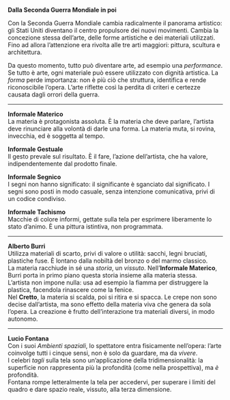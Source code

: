 **Dalla Seconda Guerra Mondiale in poi**

Con la Seconda Guerra Mondiale cambia radicalmente il panorama artistico: gli Stati Uniti diventano il centro propulsore dei nuovi movimenti. Cambia la concezione stessa dell’arte, delle forme artistiche e dei materiali utilizzati. Fino ad allora l’attenzione era rivolta alle tre arti maggiori: pittura, scultura e architettura.

Da questo momento, tutto può diventare arte, ad esempio una _performance_. Se tutto è arte, ogni materiale può essere utilizzato con dignità artistica. La _forma_ perde importanza: non è più ciò che struttura, identifica e rende riconoscibile l’opera. L’arte riflette così la perdita di criteri e certezze causata dagli orrori della guerra.

---

**Informale Materico**  
La materia è protagonista assoluta. È la materia che deve parlare, l’artista deve rinunciare alla volontà di darle una forma. La materia muta, si rovina, invecchia, ed è soggetta al tempo.

**Informale Gestuale**  
Il gesto prevale sul risultato. È il fare, l’azione dell’artista, che ha valore, indipendentemente dal prodotto finale.

**Informale Segnico**  
I segni non hanno significato: il significante è sganciato dal significato. I segni sono posti in modo casuale, senza intenzione comunicativa, privi di un codice condiviso.

**Informale Tachismo**  
Macchie di colore informi, gettate sulla tela per esprimere liberamente lo stato d’animo. È una pittura istintiva, non programmata.

---

**Alberto Burri**  
Utilizza materiali di scarto, privi di valore o utilità: sacchi, legni bruciati, plastiche fuse. È lontano dalla nobiltà del bronzo o del marmo classico.  
La materia racchiude in sé una _storia_, un _vissuto_. Nell’**Informale Materico**, Burri porta in primo piano questa storia insieme alla materia stessa.  
L’artista non impone nulla: usa ad esempio la fiamma per distruggere la plastica, facendola rinascere come la fenice.  
Nel **Cretto**, la materia si scalda, poi si ritira e si spacca. Le crepe non sono decise dall’artista, ma sono effetto della materia viva che genera da sola l’opera. La creazione è frutto dell’interazione tra materiali diversi, in modo autonomo.

---

**Lucio Fontana**  
Con i suoi _Ambienti spaziali_, lo spettatore entra fisicamente nell’opera: l’arte coinvolge tutti i cinque sensi, non è solo da guardare, ma da _vivere_.  
I celebri _tagli_ sulla tela sono un’applicazione della tridimensionalità: la superficie non rappresenta più la profondità (come nella prospettiva), ma _è_ profondità.  
Fontana rompe letteralmente la tela per accedervi, per superare i limiti del quadro e dare spazio reale, vissuto, alla terza dimensione.